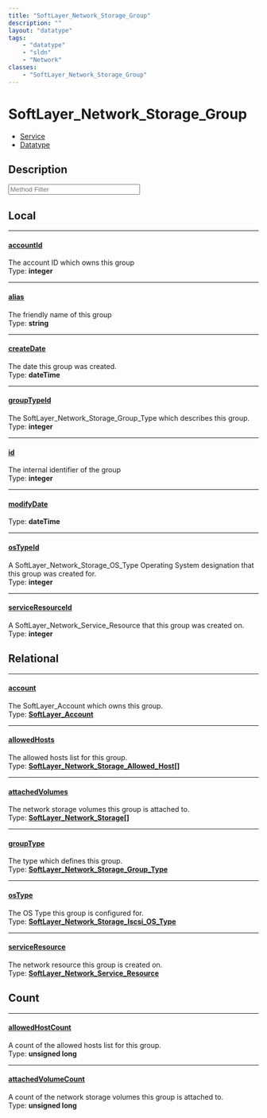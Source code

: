 ```yaml
---
title: "SoftLayer_Network_Storage_Group"
description: ""
layout: "datatype"
tags:
    - "datatype"
    - "sldn"
    - "Network"
classes:
    - "SoftLayer_Network_Storage_Group"
---
```


# SoftLayer_Network_Storage_Group
<div id='service-datatype'>
    <ul id='sldn-reference-tabs'>
    <li id='service'> <a href='/reference/services/SoftLayer_Network_Storage_Group' >Service</a></li>    <li id='datatype'> <a href='/reference/datatypes/SoftLayer_Network_Storage_Group' >Datatype</a></li>
    </ul>
</div>

## Description 






<!-- Service Filer BEGIN -->
<div class="view-filters">
        <div class="clearfix">
            <div class="search-input-box">
                <input placeholder="Method Filter" onkeyup="titleSearch(inputId='prop-input', divId='properties', elementClass='prop-row')" 
                    type="text" id="prop-input" value="" size="30" maxlength="128" class="form-text">
            </div>
        </div>
</div>
<!-- Service Filer END -->

<div id="properties" class="content">
<div id="localProperties" class="prop-content" >

## Local
-----
[accountId]: #accountid
#### [accountId]
The account ID which owns this group  
<span class="type-label">Type: </span>**integer**

-----
[alias]: #alias
#### [alias]
The friendly name of this group  
<span class="type-label">Type: </span>**string**

-----
[createDate]: #createdate
#### [createDate]
The date this group was created.  
<span class="type-label">Type: </span>**dateTime**

-----
[groupTypeId]: #grouptypeid
#### [groupTypeId]
The SoftLayer_Network_Storage_Group_Type which describes this group.  
<span class="type-label">Type: </span>**integer**

-----
[id]: #id
#### [id]
The internal identifier of the group  
<span class="type-label">Type: </span>**integer**

-----
[modifyDate]: #modifydate
#### [modifyDate]
  
<span class="type-label">Type: </span>**dateTime**

-----
[osTypeId]: #ostypeid
#### [osTypeId]
A SoftLayer_Network_Storage_OS_Type Operating System designation that this group was created for.  
<span class="type-label">Type: </span>**integer**

-----
[serviceResourceId]: #serviceresourceid
#### [serviceResourceId]
A SoftLayer_Network_Service_Resource that this group was created on.  
<span class="type-label">Type: </span>**integer**

</div>
<!-- LOCAL PROPERTY END -->

<div id="relationalProperties"  class="prop-content" >

## Relational
-----
[account]: #account
#### [account]
The SoftLayer_Account which owns this group.  
<span class="type-label">Type: </span>**<a href='/reference/datatypes/SoftLayer_Account'>SoftLayer_Account </a>**

-----
[allowedHosts]: #allowedhosts
#### [allowedHosts]
The allowed hosts list for this group.  
<span class="type-label">Type: </span>**<a href='/reference/datatypes/SoftLayer_Network_Storage_Allowed_Host'>SoftLayer_Network_Storage_Allowed_Host[] </a>**

-----
[attachedVolumes]: #attachedvolumes
#### [attachedVolumes]
The network storage volumes this group is attached to.  
<span class="type-label">Type: </span>**<a href='/reference/datatypes/SoftLayer_Network_Storage'>SoftLayer_Network_Storage[] </a>**

-----
[groupType]: #grouptype
#### [groupType]
The type which defines this group.  
<span class="type-label">Type: </span>**<a href='/reference/datatypes/SoftLayer_Network_Storage_Group_Type'>SoftLayer_Network_Storage_Group_Type </a>**

-----
[osType]: #ostype
#### [osType]
The OS Type this group is configured for.  
<span class="type-label">Type: </span>**<a href='/reference/datatypes/SoftLayer_Network_Storage_Iscsi_OS_Type'>SoftLayer_Network_Storage_Iscsi_OS_Type </a>**

-----
[serviceResource]: #serviceresource
#### [serviceResource]
The network resource this group is created on.  
<span class="type-label">Type: </span>**<a href='/reference/datatypes/SoftLayer_Network_Service_Resource'>SoftLayer_Network_Service_Resource </a>**


## Count

-----
[allowedHostCount]: #allowedhostcount
#### [allowedHostCount]
A count of the allowed hosts list for this group.   
<span class="type-label">Type: </span>**unsigned long**


-----
[attachedVolumeCount]: #attachedvolumecount
#### [attachedVolumeCount]
A count of the network storage volumes this group is attached to.   
<span class="type-label">Type: </span>**unsigned long**

</div>


